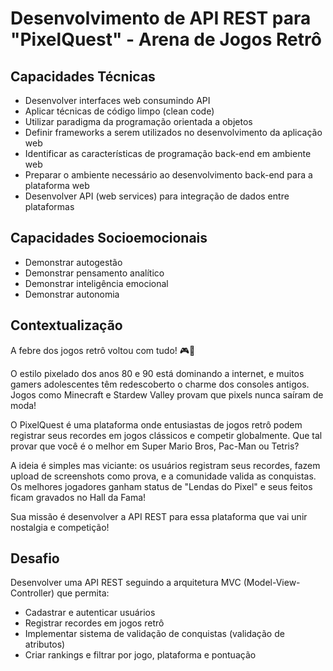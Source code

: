 # Desenvolvimento de API REST para "PixelQuest" - Arena de Jogos Retrô

## Capacidades Técnicas

- Desenvolver interfaces web consumindo API
- Aplicar técnicas de código limpo (clean code)
- Utilizar paradigma da programação orientada a objetos
- Definir frameworks a serem utilizados no desenvolvimento da aplicação web
- Identificar as características de programação back-end em ambiente web
- Preparar o ambiente necessário ao desenvolvimento back-end para a plataforma web
- Desenvolver API (web services) para integração de dados entre plataformas

## Capacidades Socioemocionais

- Demonstrar autogestão
- Demonstrar pensamento analítico
- Demonstrar inteligência emocional
- Demonstrar autonomia

## Contextualização

A febre dos jogos retrô voltou com tudo! 🎮👾

O estilo pixelado dos anos 80 e 90 está dominando a internet, e muitos gamers adolescentes têm redescoberto o charme dos consoles antigos. Jogos como Minecraft e Stardew Valley provam que pixels nunca saíram de moda!

O PixelQuest é uma plataforma onde entusiastas de jogos retrô podem registrar seus recordes em jogos clássicos e competir globalmente. Que tal provar que você é o melhor em Super Mario Bros, Pac-Man ou Tetris?

A ideia é simples mas viciante: os usuários registram seus recordes, fazem upload de screenshots como prova, e a comunidade valida as conquistas. Os melhores jogadores ganham status de "Lendas do Pixel" e seus feitos ficam gravados no Hall da Fama!

Sua missão é desenvolver a API REST para essa plataforma que vai unir nostalgia e competição!

## Desafio

Desenvolver uma API REST seguindo a arquitetura MVC (Model-View-Controller) que permita:

- Cadastrar e autenticar usuários
- Registrar recordes em jogos retrô
- Implementar sistema de validação de conquistas (validação de atributos)
- Criar rankings e filtrar por jogo, plataforma e pontuação

